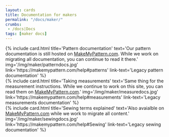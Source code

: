 ```yaml
---
layout: cards
title: Documentation for makers
permalink: "/docs/maker/"
crumbs:
 - /docs|Docs
tags: [maker docs]
---
```

<div class="container">
    <div class="row">
        <div class="col-md-4 mt-5">
            {% include card.html 
                title='Pattern documentation'
                text='Our pattern documentation is still hosted on <a href="https://makemypattern.com">MakeMyPattern.com</a>. While we work on migrating all documentation, you can continue to read it there.'
                img='/img/maker/patterndocs.jpg'
                link='https://makemypattern.com/help#patterns'
                link-text='Legacy pattern documentation'
            %}
        </div>
        <div class="col-md-4 mt-5">
            {% include card.html 
                title='Taking measurements'
                text='Same thing for the measurement instructions. While we continue to work on this site, you can read them on <a href="https://makemypattern.com">MakeMyPattern.com</a>.'
                img='/img/maker/measuredocs.jpg'
                link='https://makemypattern.com/help#measurements'
                link-text='Legacy measurements documentation'
            %}
        </div>
        <div class="col-md-4 mt-5">
            {% include card.html 
                title='Sewing terms explained'
                text='Also avaialble on <a href="https://makemypattern.com">MakeMyPattern.com</a> while we work to migrate all content.'
                img='/img/maker/sewingdocs.jpg'
                link='https://makemypattern.com/help#Sewing'
                link-text='Legacy sewing documentation'
            %}
        </div>
    </div> <!-- .row -->
</div> <!-- .container -->

